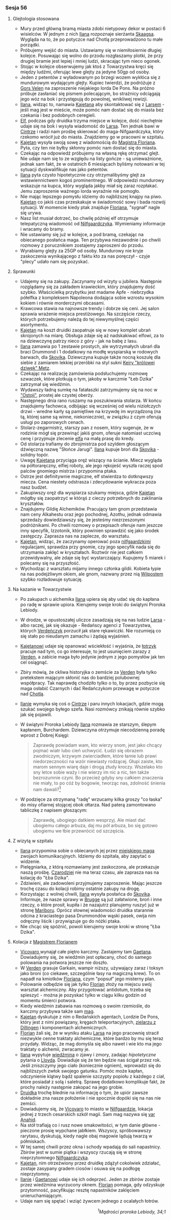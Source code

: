 ### Sesja 56
1. Glejtologia stosowana
    - Mury przed główną bramą miasta zdobi nietypowy dekor w postaci 6 wisielców. W jednym z nich [Ilana](#g_ilana) rozpoznaje sierżanta [Skaagsa](#p_skaags). Wygląda na to, że po potyczce nad Chotlą przeprowadzono tu małe porządki.
    - Próbujemy wejść do miasta. Ustawiamy się w niemiłosiernie długiej kolejce. Posuwając się wolno do przodu rozgłaszamy plotki, że przy drugiej bramie jest lepiej i mniej ludzi, skracając tym nieco ogonek. 
    - Stojąc w kolejce obserwujemy jak ktoś z Towarzystwa kręci się między ludźmi, oferując lewe glejty za jedyne 50gp od osoby.
    - Jeden z petentów z wyładowanym po brzegi wozem wykłóca się z mundurowym wydającym glejty. Kupiec twierdzi, że podróżuje z [Gors Velen](#l_gors_velen) na zaproszenie niejakiego lorda De Pons. Na próżno próbuje zasłaniać się pismem polecającym, bo strażnicy odciągają jego wóz na bok i przystępują do powolnej, wnikliwej rewizji.
    - [Ilana](#g_ilana), widząc to, namawia [Kajetana](#g_kajetan) aby skontaktować się z [Larsem](#p_lars) - jeśli mag jest w mieście, może pomóc nam dostać się do miasta bez czekania i bez podobnych ceregieli.
    - [Elf](#g_kajetan), podczas gdy druidka trzyma miejsce w kolejce, dość niechętnie udaje się na bok i wysyła wiadomość do [Larsa](#p_lars). Ten jednak bawi w [Cintrze](#l_cintra) i radzi nam prośbę skierować do maga-Nifgaardczyka, który rzekomo wrócił już do miasta. Znajdziemy go w pracowni w szpitalu.
    - [Kajetan](#g_kajetan) wysyła swoją sowę z wiadomością do [Magistra Floriana](#p_florian_z_vicovaro). Pyta, czy ten nie byłby skłonny pomóc nam dostać się do miasta.
    - Czekając na odpowiedź próbujemy na własną rękę otrzymać glejt. Nie udaje nam się to ze względu na listy gończe - są unieważnione, jednak sam fakt, że w ostatnich 6 miesiącach byliśmy notowani w tej sytuacji dyskwalifikuje nas jako petentów.
    - [Ilana](#g_ilana) pyta czysto hipotetycznie czy otrzymalibyśmy glejt za wstawiennictwem kogoś prominentnego. W odpowiedzi mundurowy wskazuje na kupca, który wygląda jakby miał się zaraz rozpłakać. Jemu zaproszenie ważnego lorda wyraźnie nie pomogło.
    - Nie mając lepszego pomysłu idziemy do najbliższej knajpy na piwo. [Kajetan](#g_kajetan) co jakiś czas przeskakuje w świadomość sowy i bada rozwój sytuacji. W momencie kiedy ptak znajduje [Floriana](#p_florian_z_vicovaro), "sygnał" nagle się urywa. 
    - Nasz list musiał dotrzeć, bo chwilę później elf otrzymuje telepatyczną wiadomość od [Nilfgaardczyka](#l_nilfgaard). Wymieniamy informacje i wracamy do bramy.
    - Nie ustawiamy się już w kolejce, a pod bramą, czekając na obiecanego posłańca maga. Ten przybywa niezawodnie i po chwili rozmowy z porucznikiem zostajemy zaproszeni do przodu. 
    - Wyrabiamy glejty za 25GP od osoby. Mundurowy nie kryje zaskoczenia wynikającego z faktu kto za nas poręczył - czyje "plecy" udało nam się pozyskać.
2. Sprawunki
    - Udajemy się na zakupy. Zaczynamy od wizyty u jubilera. Następnie rozglądamy się za zakładem krawieckim, który znajdujemy dość szybko. Właścicielką przybytku jest madame Apfe - niebrzydka półelfka z kompleksem Napoleona dodająca sobie wzrostu wysokim kokiem i równie morderczymi obcasami. 
    - Krawcowa stawia na najnowsze trendy i dobrze się ceni. Jej salon sprawia wrażenie miejsca prestiżowego. Na szczęście rzeczy, których potrzebujemy należą do tej niewymyślnej części asortymentu.
    - [Kajetan](#g_kajetan) na koszt druidki zaopatruje się w nowy komplet ubrań skrojonych na miarę. Obsługa zdaje się aż nadskakiwać elfowi, za to na dziewczynę patrzy nieco z góry - jak na babę z lasu.
    - [Ilana](#g_ilana) zamawia po 1 zestawie prostych, ale wytrzymałych ubrań dla braci Drummond i 1 dodatkowy na modłę wyspiarską w rodowych barwach, dla [Skovika](#p_skovik). Dziewczyna kupuje także nocną koszulę dla siebie z zamiarem lekkiej przeróbki na styl sukni [Keiry "królowej dziwek" Metz](#p_keira_metz).
    - Czekając na realizację zamówienia podsłuchujemy rozmowę szwaczek, które plotkują o tym, jakoby w karczmie "Łeb Dzika" zatrzymał się wiedźmin.
    - Wydawszy ładną sumkę na fatałaszki zatrzymujemy się na noc w ["Ostoji"](#l_ostoja), prostej ale czystej oberży.
    - Następnego dnia rano ruszamy na poszukiwania stolarza. W końcu znajdujemy fachowca, odbijając się wcześniej od wielu niziołczych drzwi - wredne karły są pamiętliwe na krzywdę im wyrządzoną (na tą, której same są winne, niekoniecznie), w związku z czym oferują usługi po zaporowych cenach.
    - Stolarz-zegarmistrz, starszy pan z nosem, który sugeruje, że w rodzinie mógł się przewinąć jakiś gnom, oferuje natomiast uczciwą cenę i przyjmuje zlecenie [elfa](#g_kajetan) na małą prasę do kredy.
    - Od stolarza trafiamy do zbrojmistrza pod szyldem głoszącym dźwięczną nazwę "Słońce Jarugi". [Ilana](#g_ilana) kupuje broń dla [Skovika](#p_skovik) - solidny topór.
    - Uwagę [Kajetana](#g_kajetan) przyciąga oręż wiszący na ścianie. Miecz wygląda na półtoraręczny, elfiej roboty, ale jego rękojeść wyszła raczej spod palców gnomiego mistrza i przypomina ptaka. 
    - Ostrze jest definitywnie magiczne, elf stwierdza to dotknąwszy miecza. Cena niestety odstrasza i zdecydowanie wykracza poza nasz budżet.
    - Zakupiwszy oręż dla wyspiarza szukamy miejsca, gdzie [Kajetan](#g_kajetan) mógłby się zaopatrzyć w którąś z cieczy potrzebnych do zaklinania kryształów.
    - Znajdujemy Gildię Alchemików. Pracujący tam gnom przedstawia nam ceny Alkahestu oraz jego pochodnej, Azothu, jednak odmawia sprzedaży dowiedziawszy się, że jesteśmy niezrzeszonymi podróżnikami. Po chwili rozmowy o przepisach oferuje nam jeszcze inny specyfik, Izzotonik, który powinien sprawdzić się jako środek zastępczy. Zaprasza nas na zaplecze, do warsztatu.
    - [Kajetan](#g_kajetan), widząc, że zaczynamy operować poza [nilfgaardzkimi](#l_nilfgaard) regulacjami, sprawdza przy gnomie, czy jego specyfik nada się do utrzymania zaklęć w kryształach. Roztwór nie jest całkiem przewidywalny, ale zdaje się być wystarczający. Kupujemy 5 miarek i polecamy się na przyszłość.
    - Wychodząc z warsztatu mijamy innego członka gildii. Kobieta łypie na nas podejżliwym okiem, ale gnom, nazwany przez nią [Wilpostem](#p_wilpost) szybko rozładowuje sytuację.
3. Na kazanie w Towarzystwie
    - Po zakupach u alchemika [Ilana](#g_ilana) upiera się aby udać się do kapłana po radę w sprawie upiora. Kierujemy swoje kroki do świątyni Proroka Lebiody. 
    - W drodze, w opustoszałej uliczce zasadzają się na nas ludzie [Larsa](#p_lars) - albo raczej, jak się okazuje - Redańscy agenci z Towarzystwa, których [Verdeńczyk](#p_lars) porzucił jak stare rękawiczki. Nie rozumieją co się stało po nieudanym zamachu i żądają wyjaśnień. 
    - [Kajetanowi](#g_kajetan) udaje się opanować wściekłość i wyjaśnia, że [łotrzyk](#p_lars) pracuje nad tym, co go interesuje, to jest usunięciem zarazy z [Verden](#l_verden), a zabicie maga było jedynie jednym z jego pomysłów jak ten cel osiągnąć. 
    - Zbiry mówią, że ckliwa historyjka o zemście za [Verden](#l_verden) była tylko pretekstem mającym skłonić nas do bardziej polubownej współpracy. Tak naprawdę chodziło tylko o to, by przez pozbycie się maga osłabić Czarnych i dać Redańczykom przewagę w potyczce nad [Chotlą](Chotla).
    - [Ilanie](#g_ilana) wymyka się coś o [Cintrze](#l_cintra) i paru innych lokacjach, gdzie mogą szukać swojego byłego szefa. Nasi rozmówcy znikają równie szybko jak się pojawili.
    - W świątyni Proroka Lebiody [Ilana](#g_ilana) rozmawia ze starszym, ślepym kapłanem, Burchardem. Dziewczyna otrzymuje niecodzienną poradę wprost z Dobrej Księgi:
        
        > Zaprawdę powiadam wam, kto wierzy snom, jest jako chcący pojmać wiatr lubo cień uchwycić. Łudzi się obrazem zwodniczym, krzywym zwierciadłem, które łamie lub prawi niedorzeczności na wzór niewiasty rodzącej. Głupi zaiste, kto marom sennym wiarę daje i drogą złudy kroczy. 
        > Wszelako kto sny letce sobie waży i nie wierzy im nic a nic, ten także bezrozumnie czyni. Bo przecież gdyby sny całkiem znaczenia nie miały, to po cóż by bogowie, tworząc nas, zdolność śnienia nam dawali?[<sup>1</sup>](#ad1)
    
    - W podzięce za otrzymaną "radę" wrzucamy kilka groszy "co łaska" do misy ofiarnej stojącej obok ołtarza. Nad paterą zamontowano tabliczkę z napisem głoszącym:
        
        > Zaprawdę, ubogiego datkiem wesprzyj. Ale miast dać ubogiemu całego arbuza, daj mu pół arbuza, bo się gotowo ubogiemu we łbie przewrócić od szczęścia.
    
4. Z wizytą w szpitalu
    - [Ilana](#g_ilana) przypomina sobie o obiecanych jej przez [miejskiego maga](#p_florian_z_vicovaro) zwojach komunikacyjnych. Idziemy do szpitala, aby zapytać o widzenie. 
    - Pielęgniarka, z którą rozmawiamy jest zaskoczona, ale przekazuje naszą prośbę. [Czarodziej](#p_florian_z_vicovaro) nie ma teraz czasu, ale zaprasza nas na kolację do "Łba Dzika".
    - Zdziwieni, ale zadowoleni przyjmujemy zaproszenie. Mając jeszcze trochę czasu do kolacji robimy ostatnie zakupy na drogę.
    - Korzystając z wolnej chwili, [Ilana](#g_ilana) wysyła posłańca do [Skovika](#p_skovik). Informuje, że nasze sprawy w [Brugge](#l_m_brugge) są już załatwione, broń i inne rzeczy, o które prosił, kupiła i że nazajutrz planujemy ruszyć już w stronę [Mariboru](#l_maribor). Oprócz słownej wiadomości druidka starannie odcina z kraciastego pasa Drummondów wąski pasek, owija nim odręczny liścik i przywiązuje go do nóżki ptaka.
    - Nie chcąc się spóźnić, powoli kierujemy swoje kroki w stronę "Łba Dzika".
5. Kolacja z [Magistrem Florianem](#p_florian_z_vicovaro)
    - [Vicovaro ](#p_florian_z_vicovaro) wynajął całe piętro karczmy. Zastajemy tam [Gaetana](#p_gaetan). Dowiadujemy się, że wiedźmin jest opłacany, choć do samego polowania na potwora jeszcze nie doszło.
    - W [Verden](#l_verden) grasuje Garkain, wampir niższy, używający zaraz i toksyn jako broni (co ciekawe, szczególnie łasy na magiczną krew). To on napadł na kmiotków [Floriana](#p_florian_z_vicovaro), czym "popsuł" jego misterny plan.
    - Polowanie odbędzie się jak tylko [Florian](#p_florian_z_vicovaro) złoży na miejscu swój warsztat alchemiczny. Aby przygotować antidotum, trzeba się spieszyć - można je pozyskać tylko w ciągu kilku godzin od momentu śmierci potwora.
    - Kiedy wiedźmin zabawia nas rozmową o swoim rzemiośle, do karczmy przybywa także sam [mag](#p_florian_z_vicovaro).
    - [Kajetan](#g_kajetan) dyskutuje z nim o Redańskich agentach, Lordzie De Pons, który jest z nimi powiązany, kręgach teleportacyjnych, [zielarzu z Dillingen](#p_regis) i komponentach alchemicznych.
    - [Florian](#p_florian_z_vicovaro) żali się, że w wyniku ataku [Larsa](#p_lars) na jego pracownię stracił niezwykle cenne traktaty alchemiczne, które bardzo by mu się teraz przydały. Widząc, że mag domyśla się albo nawet i wie kto ma jego traktaty o alchemii, zwracamy je.
    - [Ilana](#g_ilana) wypytuje [wiedźmina](#p_gaetan) o zjawy i zmory, zadając _hipotetyczne_ pytania o [Lloyda](#p_lloyd). Dowiaduje się że ten będzie nas ścigał przez rok. Jeśli zniszczymy jego ciało (koniecznie ogniem), wprowadzi się do najbliższych zwłok swojego gatunku. Pomóc może kapłan, odczynienie klątwy bądź spalenie szczypty popiołu z każdego z ciał, które posiadał z solą i saletrą. Sprawę dodatkowo komplikuje fakt, że prochy należy następnie zakopać na jego grobie.
    - [Druidka](#g_ilana) trochę blednie na informację o tym, że upiór zawsze dokładnie zna nasze położenie i nie spocznie dopóki się na nas nie zemści.
    - Dowiadujemy się, że [Vicovaro](#l_vicovaro) to miasto w [Nilfgaardzie](#l_nilfgaard), lokacja jednej z trzech cesarskich szkół magii. Sam mag nazywa się [var Anahid](#p_florian_z_vicovaro).
    - Na stół trafiają co i rusz nowe smakowitości, w tym danie główne - pieczone prosię wypchane jabłkiem. Wszyscy, spróbowawszy rarytasu, dyskutują, kiedy nagle obaj magowie lądują twarzą w półmiskach.
    - W tej samej chwili przez okna i schody wpadają do sali napastnicy. Zbirów jest w sumie piątka i wszyscy rzucają się w stronę nieprzytomnego [Nilfgaardczyka](#l_nilfgaard).
    - [Kajetan](#g_kajetan), nim otrzeźwiony przez druidkę zdążył cokolwiek zdziałać, zostaje zasypany gradem ciosów i osuwa się na podłogę nieprzytomny.
    - [Ilanie](#g_ilana) i [Gaetanowi](#p_gaetan) udaje się ich odeprzeć. Jeden ze zbirów zostaje przez wiedźmina wyrzucony oknem. [Florian](#p_florian_z_vicovaro) pomaga, gdy odzyskuje przytomność, pacyfikując resztę napastników zaklęciem unieruchamiającym.
    - Udaje nam się spętać i wziąć żywcem jednego z ocalałych łotrów.
<div align="right"><i><a id='ad1'></a><sup>1</sup>Mądrości proroka Lebiody, 34;1</i></div>
